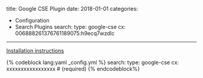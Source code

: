 title: Google CSE Plugin
date: 2018-01-01
categories:
- Configuration
- Search Plugins
search:
    type: google-cse
    cx: 006888261376761189075:h9ecq7wzdlc
---

[Installation instructions](https://cse.google.com/cse/create/new)

{% codeblock lang:yaml _config.yml %}
search:
    type: google-cse
    cx: xxxxxxxxxxxxxxxxx  # (required)
{% endcodeblock%}
